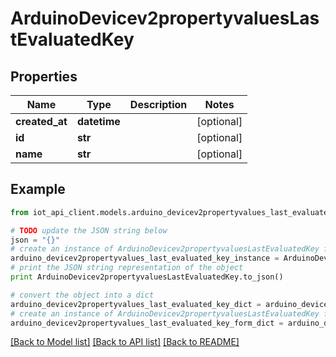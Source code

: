 # ArduinoDevicev2propertyvaluesLastEvaluatedKey


## Properties
Name | Type | Description | Notes
------------ | ------------- | ------------- | -------------
**created_at** | **datetime** |  | [optional] 
**id** | **str** |  | [optional] 
**name** | **str** |  | [optional] 

## Example

```python
from iot_api_client.models.arduino_devicev2propertyvalues_last_evaluated_key import ArduinoDevicev2propertyvaluesLastEvaluatedKey

# TODO update the JSON string below
json = "{}"
# create an instance of ArduinoDevicev2propertyvaluesLastEvaluatedKey from a JSON string
arduino_devicev2propertyvalues_last_evaluated_key_instance = ArduinoDevicev2propertyvaluesLastEvaluatedKey.from_json(json)
# print the JSON string representation of the object
print ArduinoDevicev2propertyvaluesLastEvaluatedKey.to_json()

# convert the object into a dict
arduino_devicev2propertyvalues_last_evaluated_key_dict = arduino_devicev2propertyvalues_last_evaluated_key_instance.to_dict()
# create an instance of ArduinoDevicev2propertyvaluesLastEvaluatedKey from a dict
arduino_devicev2propertyvalues_last_evaluated_key_form_dict = arduino_devicev2propertyvalues_last_evaluated_key.from_dict(arduino_devicev2propertyvalues_last_evaluated_key_dict)
```
[[Back to Model list]](../README.md#documentation-for-models) [[Back to API list]](../README.md#documentation-for-api-endpoints) [[Back to README]](../README.md)


